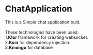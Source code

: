 # ChatApplication
This is a Simple chat application built.<br /><br/>
These technologies have been used:<br/>
1.<b>Ktor</b> framework for creating websocket. <br/>
2.<b>Koin</b> for dependency injection. <br/>
3.<b>Kmongo</b> for database <br/>

